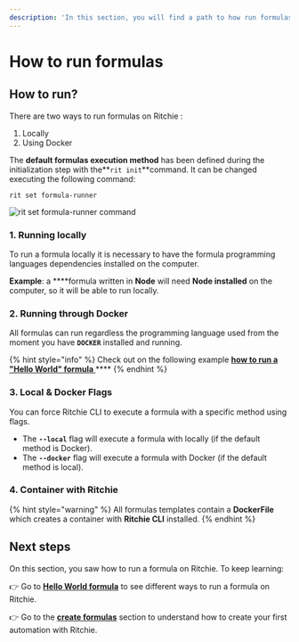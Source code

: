 ```yaml
---
description: 'In this section, you will find a path to how run formulas using Ritchie.'
---
```


# How to run formulas

## How to run?

There are two ways to run formulas on Ritchie :

1. Locally
2. Using Docker

The **default formulas execution method** has been defined during the initialization step with the**`rit init`**command. It can be changed executing the following command:

```text
rit set formula-runner
```

![rit set formula-runner command](../../.gitbook/assets/large-gif-1374x404-.gif)

### 1. Running locally

To run a formula locally it is necessary to have the formula programming languages dependencies installed on the computer.

**Example**: a ****formula written in **Node** will need **Node installed** on the computer, so it will be able to run locally.   


### 2. Running through Docker

All formulas can run regardless the programming language used from the moment you have **`DOCKER`** installed and running.

{% hint style="info" %}
Check out on the following example [**how to run a "Hello World" formula** ](commands.md)\*\*\*\*
{% endhint %}

### 3. Local & Docker Flags

You can force Ritchie CLI to execute a formula with a specific method using flags.

* The **`--local`** flag will execute a formula with locally \(if the default method is Docker\). 
* The **`--docker`** flag will execute a formula with Docker \(if the default method is local\).

### 4. Container with Ritchie

{% hint style="warning" %}
All formulas templates contain a **DockerFile** which creates a container with **Ritchie CLI** installed.
{% endhint %}

## Next steps 

On this section, you saw how to run a formula on Ritchie. To keep learning:

👉 Go to [**Hello World formula**](commands.md) to see different ways to run a formula on Ritchie. 

👉 Go to the [**create formulas**](../how-to-create-formulas.md) section to understand how to create your first automation with Ritchie.

